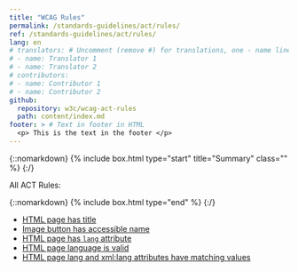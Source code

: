 ```yaml
---
title: "WCAG Rules"
permalink: /standards-guidelines/act/rules/
ref: /standards-guidelines/act/rules/
lang: en
# translators: # Uncomment (remove #) for translations, one - name line per translator.
# - name: Translator 1
# - name: Translator 2
# contributors:
# - name: Contributor 1
# - name: Contributor 2
github:
  repository: w3c/wcag-act-rules
  path: content/index.md
footer: > # Text in footer in HTML
  <p> This is the text in the footer </p>
---
```


{::nomarkdown}
{% include box.html type="start" title="Summary" class="" %}
{:/}

All ACT Rules:

{::nomarkdown}
{% include box.html type="end" %}
{:/}

* [HTML page has title](/standards-guidelines/act/rules/html-page-has-title-2779a5/)
* [Image button has accessible name](/standards-guidelines/act/rules/rules/image-button-accessible-name-59796f/)
* [HTML page has `lang` attribute](/standards-guidelines/act/rules/rules/html-page-lang-b5c3f8/)
* [HTML page language is valid](/standards-guidelines/act/rules/rules/html-page-lang-valid-bf051a/)
* [HTML page lang and xml:lang attributes have matching values](/standards-guidelines/act/rules/rules/html-page-lang-xml-lang-match-5b7ae0/)
